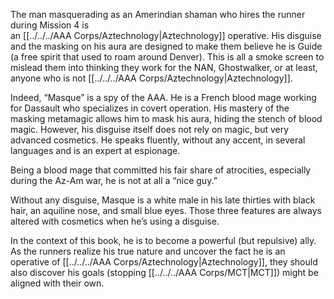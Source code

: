 The man masquerading as an Amerindian shaman who hires the runner during Mission 4 is  
an [[../../../AAA Corps/Aztechnology|Aztechnology]] operative. His disguise and the masking on his aura are designed to make them believe he is Guide (a free spirit that used to roam around Denver). This is all a smoke screen to mislead them into thinking they work for the NAN, Ghostwalker, or at least, anyone who is not [[../../../AAA Corps/Aztechnology|Aztechnology]]. 

Indeed, “Masque” is a spy of the AAA. He is a French blood mage working for Dassault who specializes in covert operation. His mastery of the masking metamagic allows him to mask his aura, hiding the stench of blood magic. However, his disguise itself does not rely on magic, but very advanced cosmetics. He speaks fluently, without any accent, in several languages and is an expert at espionage. 

Being a blood mage that committed his fair share of atrocities, especially during the Az-Am war, he is not at all a “nice guy.” 

Without any disguise, Masque is a white male in his late thirties with black hair, an aquiline nose, and small blue eyes. Those three features are always altered with cosmetics when he’s using a disguise. 

In the context of this book, he is to become a powerful (but repulsive) ally. As the runners realize his true nature and uncover the fact he is an operative of [[../../../AAA Corps/Aztechnology|Aztechnology]], they should also discover his goals (stopping [[../../../AAA Corps/MCT|MCT]]) might be aligned with their own.